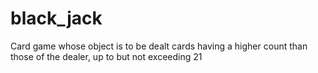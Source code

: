 # black_jack
Card game whose object is to be dealt cards having a higher count than those of the dealer, up to but not exceeding 21

